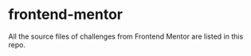 # frontend-mentor
 All the source files of challenges from Frontend Mentor are listed in this repo.

